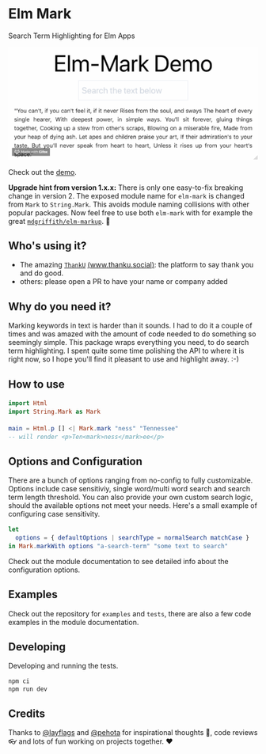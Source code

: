 # Elm Mark

Search Term Highlighting for Elm Apps

![elm-mark-demo](https://raw.githubusercontent.com/ChristophP/elm-mark/master/elm-mark-demo.gif)

Check out the [demo](https://elm-mark-demo.deedop.de/).

**Upgrade hint from version 1.x.x:**
There is only one easy-to-fix breaking change in version 2.
The exposed module name for `elm-mark` is changed from `Mark` to `String.Mark`.
This avoids module naming collisions with other popular packages. Now feel free
to use both `elm-mark` with for example the great
[`mdgriffith/elm-markup`](https://package.elm-lang.org/packages/mdgriffith/elm-markup/latest/). 🎉

## Who's using it?

- The amazing [`ThankU`](https://www.thanku.social) [(www.thanku.social)](https://www.thanku.social): the platform to say thank you and do good.
- others: please open a PR to have your name or company added

## Why do you need it?

Marking keywords in text is harder than it sounds. I had to do it a couple of
times and was amazed with the amount of code needed to do something so seemingly simple.
This package wraps everything you need, to do search term highlighting.
I spent quite some time polishing the API to where it is right now, so I hope
you'll find it pleasant to use and highlight away. :-)

## How to use

```elm
import Html
import String.Mark as Mark

main = Html.p [] <| Mark.mark "ness" "Tennessee"
-- will render <p>Ten<mark>ness</mark>ee</p>
```

## Options and Configuration

There are a bunch of options ranging from no-config to fully customizable.
Options include case sensitiviy, single word/multi word search and search term
length threshold. You can also provide your own custom search logic, should the
available options not meet your needs.
Here's a small example of configuring case sensitivity.

```elm
let
  options = { defaultOptions | searchType = normalSearch matchCase }
in Mark.markWith options "a-search-term" "some text to search"
```

Check out the module documentation to see detailed info about the
configuration options.

## Examples

Check out the repository for `examples` and `tests`, there are also a few code
examples in the module documentation.

## Developing

Developing and running the tests.

```
npm ci
npm run dev
```
## Credits

Thanks to [@layflags](https://github.com/layflags) and [@pehota](https://github.com/pehota) for inspirational thoughts 🤔, code reviews 👓 and
lots of fun working on projects together. ❤
